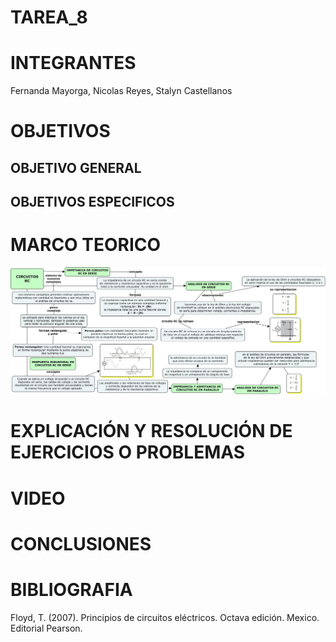 # TAREA_8

# INTEGRANTES

Fernanda Mayorga, Nicolas Reyes, Stalyn Castellanos

# OBJETIVOS

## OBJETIVO GENERAL 


## OBJETIVOS ESPECIFICOS


# MARCO TEORICO
![](https://github.com/frmayorga/TAREA_8/blob/main/deber%208.jpg)


# EXPLICACIÓN Y RESOLUCIÓN DE EJERCICIOS O PROBLEMAS



# VIDEO


# CONCLUSIONES


# BIBLIOGRAFIA

Floyd, T. (2007). Principios de circuitos eléctricos. Octava edición. Mexico. Editorial Pearson.
